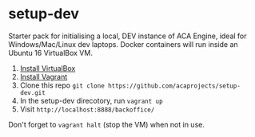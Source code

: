 # setup-dev

Starter pack for initialising a local, DEV instance of ACA Engine, ideal for Windows/Mac/Linux dev laptops.
Docker containers will run inside an Ubuntu 16 VirtualBox VM.

1. [Install VirtualBox](https://www.virtualbox.org/wiki/Downloads)
1. [Install Vagrant](https://www.vagrantup.com/docs/installation/)
1. Clone this repo `git clone https://github.com/acaprojects/setup-dev.git`
1. In the setup-dev direcotory, run `vagrant up`
1. Visit `http://localhost:8888/backoffice/`

Don't forget to `vagrant halt` (stop the VM) when not in use.
